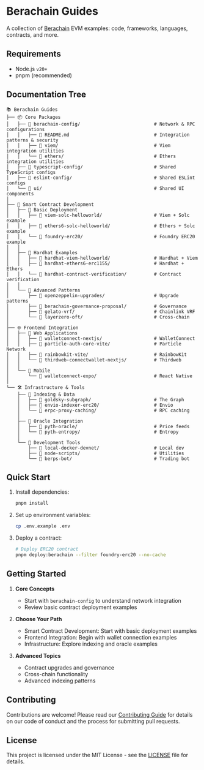 # Berachain Guides

A collection of [Berachain](https://docs.berachain.com/learn/) EVM examples: code, frameworks, languages, contracts, and more.

## Requirements

- Node.js `v20+`
- pnpm (recommended)

## Documentation Tree

```
📚 Berachain Guides
├── 📦 Core Packages
│   ├── 📄 berachain-config/                           # Network & RPC configurations
│   │   ├── 📄 README.md                               # Integration patterns & security
│   │   ├── 📄 viem/                                   # Viem integration utilities
│   │   └── 📄 ethers/                                 # Ethers integration utilities
│   ├── 📄 typescript-config/                          # Shared TypeScript configs
│   ├── 📄 eslint-config/                              # Shared ESLint configs
│   └── 📄 ui/                                         # Shared UI components
│
├── 📱 Smart Contract Development
│   ├── 📄 Basic Deployment
│   │   ├── 📄 viem-solc-helloworld/                   # Viem + Solc example
│   │   ├── 📄 ethers6-solc-helloworld/                # Ethers + Solc example
│   │   └── 📄 foundry-erc20/                          # Foundry ERC20 example
│   │
│   ├── 📄 Hardhat Examples
│   │   ├── 📄 hardhat-viem-helloworld/                # Hardhat + Viem
│   │   ├── 📄 hardhat-ethers6-erc1155/                # Hardhat + Ethers
│   │   └── 📄 hardhat-contract-verification/          # Contract verification
│   │
│   └── 📄 Advanced Patterns
│       ├── 📄 openzeppelin-upgrades/                  # Upgrade patterns
│       ├── 📄 berachain-governance-proposal/          # Governance
│       ├── 📄 gelato-vrf/                             # Chainlink VRF
│       └── 📄 layerzero-oft/                          # Cross-chain
│
├── 🌐 Frontend Integration
│   ├── 📄 Web Applications
│   │   ├── 📄 walletconnect-nextjs/                   # WalletConnect
│   │   ├── 📄 particle-auth-core-vite/                # Particle Network
│   │   ├── 📄 rainbowkit-vite/                        # RainbowKit
│   │   └── 📄 thirdweb-connectwallet-nextjs/          # Thirdweb
│   │
│   └── 📄 Mobile
│       └── 📄 walletconnect-expo/                     # React Native
│
└── 🛠️ Infrastructure & Tools
    ├── 📄 Indexing & Data
    │   ├── 📄 goldsky-subgraph/                       # The Graph
    │   ├── 📄 envio-indexer-erc20/                    # Envio
    │   └── 📄 erpc-proxy-caching/                     # RPC caching
    │
    ├── 📄 Oracle Integration
    │   ├── 📄 pyth-oracle/                            # Price feeds
    │   └── 📄 pyth-entropy/                           # Entropy
    │
    └── 📄 Development Tools
        ├── 📄 local-docker-devnet/                    # Local dev
        ├── 📄 node-scripts/                           # Utilities
        └── 📄 berps-bot/                              # Trading bot
```

## Quick Start

1. Install dependencies:
   ```bash
   pnpm install
   ```

2. Set up environment variables:
   ```bash
   cp .env.example .env
   ```

3. Deploy a contract:
   ```bash
   # Deploy ERC20 contract
   pnpm deploy:berachain --filter foundry-erc20 --no-cache
   ```

## Getting Started

1. **Core Concepts**
   - Start with `berachain-config` to understand network integration
   - Review basic contract deployment examples

2. **Choose Your Path**
   - Smart Contract Development: Start with basic deployment examples
   - Frontend Integration: Begin with wallet connection examples
   - Infrastructure: Explore indexing and oracle examples

3. **Advanced Topics**
   - Contract upgrades and governance
   - Cross-chain functionality
   - Advanced indexing patterns

## Contributing

Contributions are welcome! Please read our [Contributing Guide](CONTRIBUTING.md) for details on our code of conduct and the process for submitting pull requests.

## License

This project is licensed under the MIT License - see the [LICENSE](LICENSE) file for details.
